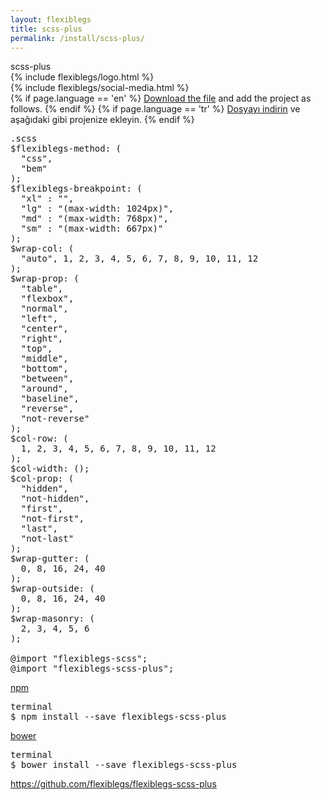 ```yaml
---
layout: flexiblegs
title: scss-plus
permalink: /install/scss-plus/
---
```


<div class="dn-browser">
  <div class="dn-browser-header">
    <div class="dn-style--title"><span>scss-plus</span></div>
    {% include flexiblegs/logo.html %}
  </div>
  <div class="dn-browser-body">
    <div class="dn-browser-body__pre">
      <div class="wrap xl-table xl-gutter-40 xl-top xl-center md-normal">
        <div class="col xl-width-360 md-1-1">
          {% include flexiblegs/social-media.html %}
        </div>
        <div class="col xl-1-1">
          <div class="dn-content">
            {% if page.language == 'en' %}
              <a href="https://raw.githubusercontent.com/flexiblegs/flexiblegs-scss-plus/master/flexiblegs-scss-plus.scss" download>Download the file</a> and add the project as follows.
            {% endif %}
            {% if page.language == 'tr' %}
              <a href="https://raw.githubusercontent.com/flexiblegs/flexiblegs-scss-plus/master/flexiblegs-scss-plus.scss" download>Dosyayı indirin</a> ve aşağıdaki gibi projenize ekleyin.
            {% endif %}
          </div>
          <div class="dn-height-16"></div>
          <pre><div class="dn-tag dn-tag--gray dn-tag--bottom">.scss</div><!--
            --><div class="comment">$flexiblegs-method: (</div><!--
            --><div class="comment">  <span>"css",</span></div><!--
            --><div class="comment">  <span>"bem"</span></div><!--
            --><div class="comment">);</div><!--
            --><div class="comment">$flexiblegs-breakpoint: (</div><!--
            --><div class="comment">  <span>"xl" : "",</span></div><!--
            --><div class="comment">  <span>"lg" : "(max-width: 1024px)",</span></div><!--
            --><div class="comment">  <span>"md" : "(max-width: 768px)",</span></div><!--
            --><div class="comment">  <span>"sm" : "(max-width: 667px)"</span></div><!--
            --><div class="comment">);</div><!--
            --><div class="comment">$wrap-col: (</div><!--
            --><div class="comment">  "auto", 1, 2, 3, 4, 5, 6, 7, 8, 9, 10, 11, 12</div><!--
            --><div class="comment">);</div><!--
            --><div class="comment">$wrap-prop: (</div><!--
            --><div class="comment">  <span>"table",</span></div><!--
            --><div class="comment">  <span>"flexbox",</span></div><!--
            --><div class="comment">  <span>"normal",</span></div><!--
            --><div class="comment">  <span>"left",</span></div><!--
            --><div class="comment">  <span>"center",</span></div><!--
            --><div class="comment">  <span>"right",</span></div><!--
            --><div class="comment">  <span>"top",</span></div><!--
            --><div class="comment">  <span>"middle",</span></div><!--
            --><div class="comment">  <span>"bottom",</span></div><!--
            --><div class="comment">  <span>"between",</span></div><!--
            --><div class="comment">  <span>"around",</span></div><!--
            --><div class="comment">  <span>"baseline",</span></div><!--
            --><div class="comment">  <span>"reverse",</span></div><!--
            --><div class="comment">  <span>"not-reverse"</span></div><!--
            --><div class="comment">);</div><!--
            --><div class="comment">$col-row: (</div><!--
            --><div class="comment">  <span>1, 2, 3, 4, 5, 6, 7, 8, 9, 10, 11, 12</span></div><!--
            --><div class="comment">);</div><!--
            --><div class="comment">$col-width: ();</div><!--
            --><div class="comment">$col-prop: (</div><!--
            --><div class="comment">  <span>"hidden",</span></div><!--
            --><div class="comment">  <span>"not-hidden",</span></div><!--
            --><div class="comment">  <span>"first",</span></div><!--
            --><div class="comment">  <span>"not-first",</span></div><!--
            --><div class="comment">  <span>"last",</span></div><!--
            --><div class="comment">  <span>"not-last"</span></div><!--
            --><div class="comment">);</div><!--
            --><div class="comment">$wrap-gutter: (</div><!--
            --><div class="comment">  <span>0, 8, 16, 24, 40</span></div><!--
            --><div class="comment">);</div><!--
            --><div class="comment">$wrap-outside: (</div><!--
            --><div class="comment">  <span>0, 8, 16, 24, 40</span></div><!--
            --><div class="comment">);</div><!--
            --><div class="comment">$wrap-masonry: (</div><!--
            --><div class="comment">  <span>2, 3, 4, 5, 6</span></div><!--
            --><div class="comment">);<br><br></div><!--
            --><div class="comment">@import "flexiblegs-scss";</div><!--
            --><div class="comment">@import "<span>flexiblegs-scss-plus</span>";</div><!--
          --></pre>
          <div class="dn-height-40"></div>
          <div class="dn-content">
            <a href="https://www.npmjs.com/package/flexiblegs-scss-plus">npm</a>
          </div>
          <div class="dn-height-16"></div>
          <pre><div class="dn-tag dn-tag--gray dn-tag--bottom">terminal</div><!--
            --><div class="comment">$ npm install --save <span>flexiblegs-scss-plus</span></div><!--
          --></pre>
          <div class="dn-height-40"></div>
          <div class="dn-content">
            <a href="http://bower.io/search/?q=flexiblegs-scss-plus">bower</a>
          </div>
          <div class="dn-height-16"></div>
          <pre><div class="dn-tag dn-tag--gray dn-tag--bottom">terminal</div><!--
            --><div class="comment">$ bower install --save <span>flexiblegs-scss-plus</span></div><!--
          --></pre>
        </div>
      </div>
    </div>
    <div class="dn-height-40"></div>
    <div class="dn-browser-footer">
      <div class="wrap xl-gutter-24 xl-outside-24 xl-center xl-auto">
        <div class="col">
          <a href="https://github.com/flexiblegs/flexiblegs-scss-plus" class="dn-button dn-button--link">https://github.com/flexiblegs/flexiblegs-scss-plus</a>
        </div>
      </div>
    </div>
  </div>
</div>
